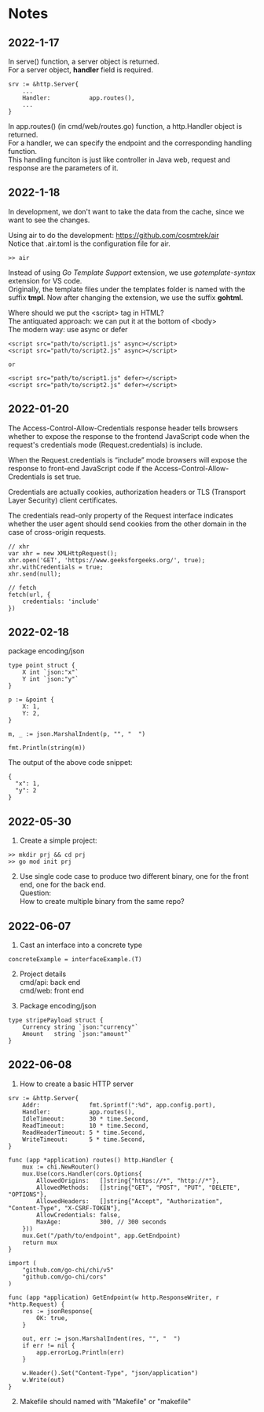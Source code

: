 # Notes

## 2022-1-17
In serve() function, a server object is returned.  
For a server object, **handler** field is required.  
```
srv := &http.Server{
    ...
    Handler:           app.routes(),
    ...
}
```

In app.routes() (in cmd/web/routes.go) function, a http.Handler object is returned.  
For a handler, we can specify the endpoint and the corresponding handling function.  
This handling funciton is just like controller in Java web, request and response are the parameters of it.  

## 2022-1-18
In development, we don't want to take the data from the cache, since we want to see the changes.  

Using air to do the development: https://github.com/cosmtrek/air  
Notice that .air.toml is the configuration file for air. 
```
>> air
```

Instead of using *Go Template Support* extension, we use *gotemplate-syntax* extension for VS code.  
Originally, the template files under the templates folder is named with the suffix **tmpl**.  Now after changing the extension, we use the suffix **gohtml**.  


Where should we put the \<script\> tag in HTML?  
The antiquated approach: we can put it at the bottom of \<body\>  
The modern way: use async or defer
```
<script src="path/to/script1.js" async></script>
<script src="path/to/script2.js" async></script>

or

<script src="path/to/script1.js" defer></script>
<script src="path/to/script2.js" defer></script>
```

## 2022-01-20
The Access-Control-Allow-Credentials response header tells browsers whether to expose the response to the frontend JavaScript code when the request's credentials mode (Request.credentials) is include.  

When the Request.credentials is “include” mode browsers will expose the response to front-end JavaScript code if the Access-Control-Allow-Credentials is set true.  

Credentials are actually cookies, authorization headers or TLS (Transport Layer Security) client certificates.  

The credentials read-only property of the Request interface indicates whether the user agent should send cookies from the other domain in the case of cross-origin requests.  

```
// xhr
var xhr = new XMLHttpRequest();
xhr.open('GET', 'https://www.geeksforgeeks.org/', true); 
xhr.withCredentials = true; 
xhr.send(null);

// fetch
fetch(url, {
    credentials: 'include'  
})
```

## 2022-02-18
package encoding/json  

```
type point struct {
    X int `json:"x"`
    Y int `json:"y"`
}

p := &point {
    X: 1,
    Y: 2,
}

m, _ := json.MarshalIndent(p, "", "  ")

fmt.Println(string(m))
```
The output of the above code snippet:  
```
{  
  "x": 1,  
  "y": 2  
}  
```

## 2022-05-30
1. Create a simple project:  
```
>> mkdir prj && cd prj
>> go mod init prj
```

2. Use single code case to produce two different binary, one for the front end, one for the back end.  
Question:  
How to create multiple binary from the same repo?

## 2022-06-07
1. Cast an interface into a concrete type
```
concreteExample = interfaceExample.(T)
```
2. Project details  
cmd/api: back end  
cmd/web: front end

3. Package encoding/json
```
type stripePayload struct {
    Currency string `json:"currency"`
    Amount   string `json:"amount"`
}
```

## 2022-06-08
1. How to create a basic HTTP server
```
srv := &http.Server{
    Addr:              fmt.Sprintf(":%d", app.config.port),
    Handler:           app.routes(),
    IdleTimeout:       30 * time.Second,
    ReadTimeout:       10 * time.Second,
    ReadHeaderTimeout: 5 * time.Second,
    WriteTimeout:      5 * time.Second,
}

func (app *application) routes() http.Handler {
    mux := chi.NewRouter()
    mux.Use(cors.Handler(cors.Options{
        AllowedOrigins:   []string{"https://*", "http://*"},
        AllowedMethods:   []string{"GET", "POST", "PUT", "DELETE", "OPTIONS"},
        AllowedHeaders:   []string{"Accept", "Authorization", "Content-Type", "X-CSRF-TOKEN"},
        AllowCredentials: false,
        MaxAge:           300, // 300 seconds
    }))
    mux.Get("/path/to/endpoint", app.GetEndpoint)
    return mux
}

import (
    "github.com/go-chi/chi/v5"
    "github.com/go-chi/cors"
)

func (app *application) GetEndpoint(w http.ResponseWriter, r *http.Request) {
    res := jsonResponse{
        OK: true,
    }

    out, err := json.MarshalIndent(res, "", "  ")
    if err != nil {
        app.errorLog.Println(err)
    }

    w.Header().Set("Content-Type", "json/application")
    w.Write(out)
}
```
2. Makefile should named with "Makefile" or "makefile"
